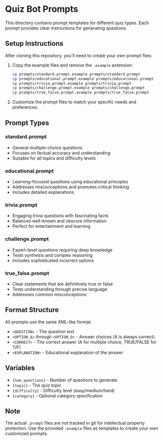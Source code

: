 # Quiz Bot Prompts

This directory contains prompt templates for different quiz types. Each prompt provides clear instructions for generating questions.

## Setup Instructions

After cloning this repository, you'll need to create your own prompt files:

1. Copy the example files and remove the `.example` extension:
   ```bash
   cp prompts/standard.prompt.example prompts/standard.prompt
   cp prompts/educational.prompt.example prompts/educational.prompt
   cp prompts/trivia.prompt.example prompts/trivia.prompt
   cp prompts/challenge.prompt.example prompts/challenge.prompt
   cp prompts/true_false.prompt.example prompts/true_false.prompt
   ```

2. Customize the prompt files to match your specific needs and preferences.

## Prompt Types

### standard.prompt
- General multiple-choice questions
- Focuses on factual accuracy and understanding
- Suitable for all topics and difficulty levels

### educational.prompt
- Learning-focused questions using educational principles
- Addresses misconceptions and promotes critical thinking
- Includes detailed explanations

### trivia.prompt
- Engaging trivia questions with fascinating facts
- Balances well-known and obscure information
- Perfect for entertainment and learning

### challenge.prompt
- Expert-level questions requiring deep knowledge
- Tests synthesis and complex reasoning
- Includes sophisticated incorrect options

### true_false.prompt
- Clear statements that are definitively true or false
- Tests understanding through precise language
- Addresses common misconceptions

## Format Structure

All prompts use the same XML-like format:
- `<QUESTION>` - The question text
- `<OPTION_A>` through `<OPTION_D>` - Answer choices (A is always correct)
- `<CORRECT>` - The correct answer (A for multiple choice, TRUE/FALSE for T/F)
- `<EXPLANATION>` - Educational explanation of the answer

## Variables

- `{num_questions}` - Number of questions to generate
- `{topic}` - The quiz topic
- `{difficulty}` - Difficulty level (easy/medium/hard)
- `{category}` - Optional category specification

## Note

The actual `.prompt` files are not tracked in git for intellectual property protection. Use the provided `.example` files as templates to create your own customized prompts.
